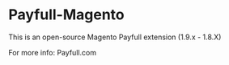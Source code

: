 # Payfull-Magento
This is an open-source Magento Payfull extension (1.9.x - 1.8.X)

For more info: 
Payfull.com
